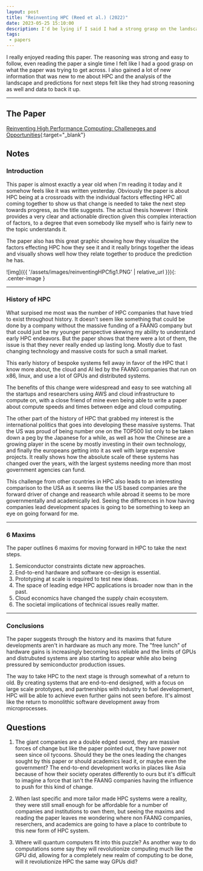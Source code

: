 ```yaml
---
layout: post
title: "Reinventing HPC (Reed et al.) (2022)"
date: 2023-05-25 15:10:00
description: I'd be lying if I said I had a strong grasp on the landscape of HPC considering how new I am to looking into it. This paper seemed like a great place to start getting a handle on how the world of HPC has grown and changed over time and where it might be going in the future!
tags:
 - papers
---
```


I really enjoyed reading this paper. The reasoning was strong and easy to follow, even reading the paper a single time I felt like I had a good grasp on what the paper was trying to get across. I also gained a lot of new information that was new to me about HPC and the analysis of the landscape and predictions for next steps felt like they had strong reasoning as well and data to back it up.

___

## **The Paper**

[Reinventing High Performance Computing: Challeneges and Opportunities](https://arxiv.org/pdf/2203.02544.pdf){:target="_blank"}  

## **Notes**

### Introduction

This paper is almost exactly a year old when I'm reading it today and it somehow feels like it was written yesterday. Obviously the paper is about HPC being at a crossroads with the individual factors effecting HPC all coming together to show us that change is needed to take the next step towards progress, as the title suggests. The actual thesis however I think provides a very clear and actionable direction given this complex interaction of factors, to a degree that even somebody like myself who is fairly new to the topic understands it. 

The paper also has this great graphic showing how they visualize the factors effecting HPC how they see it and it really brings together the ideas and visually shows well how they relate together to produce the prediction he has. 

![img]({{ '/assets/images/reinventingHPCfig1.PNG' | relative_url }}){: .center-image }

___

### History of HPC

What surpised me most was the number of HPC companies that have tried to exist throughout history. It doesn't seem like something that could be done by a company without the massive funding of a FAANG company but that could just be my younger perspective skewing my ability to understand early HPC endeavors. But the paper shows that there were a lot of them, the issue is that they never really ended up lasting long. Mostly due to fast changing technology and massive costs for such a small market.

This early history of bespoke systems fell away in favor of the HPC that I know more about, the cloud and AI led by the FAANG companies that run on x86, linux, and use a lot of GPUs and distributed systems.

The benefits of this change were widespread and easy to see watching all the startups and researchers using AWS and cloud infrastructure to compute on, with a close friend of mine even being able to write a paper about compute speeds and times between edge and cloud computing.

The other part of the history of HPC that grabbed my interest is the international politics that goes into developing these massive systems. That the US was proud of being number one on the TOP500 list only to be taken down a peg by the Japanese for a while, as well as how the Chinese are a growing player in the scene by mostly investing in their own technology, and finally the europeans getting into it as well with large expensive projects. It really shows how the absolute scale of these systems has changed over the years, with the largest systems needing more than most government agencies can fund.

This challenge from other countries in HPC also leads to an interesting comparison to the USA as it seems like the US based companies are the forward driver of change and reasearch while abroad it seems to be more governmentally and academically led. Seeing the differences in how having companies lead development spaces is going to be something to keep an eye on going forward for me.

___

### 6 Maxims

The paper outlines 6 maxims for moving forward in HPC to take the next steps.

1. Semiconductor constraints dictate new approaches.
2. End-to-end hardware and software co-design is essential.
3. Prototyping at scale is required to test new ideas.
4. The space of leading edge HPC applications is broader now than in the past.
5. Cloud economics have changed the supply chain ecosystem.
6. The societal implications of technical issues really matter.

___

### Conclusions

The paper suggests through the history and its maxims that future developments aren't in hardware as much any more. The "free lunch" of hardware gains is increasingly becoming less reliable and the limits of GPUs and distrubuted systems are also starting to appear while also being pressured by semiconductor production issues. 

The way to take HPC to the next stage is through somewhat of a return to old. By creating systems that are end-to-end designed, with a focus on large scale prototypes, and partnerships with industry to fuel development, HPC will be able to achieve even further gains not seen before. It's almost like the return to monolithic software development away from microprocesses. 

## **Questions**

1. The giant companies are a double edged sword, they are massive forces of change but like the paper pointed out, they have power not seen since oil tycoons. Should they be the ones leading the changes sought by this paper or should academics lead it, or maybe even the government? The end-to-end development works in places like Asia because of how their society operates differently to ours but it's difficult to imagine a force that isn't the FAANG companies having the influence to push for this kind of change. 

2. When last specific and more tailor made HPC systems were a reality, they were still small enough for be affordable for a number of companies and institutions to own them, but seeing the maxims and reading the paper leaves me wondering where non FAANG companies, reserchers, and academics are going to have a place to contribute to this new form of HPC system. 

3. Where will quantum computers fit into this puzzle? As another way to do computations some say they will revolutionize computing much like the GPU did, allowing for a completely new realm of computing to be done, will it revolutionize HPC the same way GPUs did?